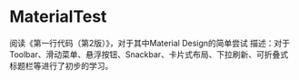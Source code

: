 # MaterialTest
阅读《第一行代码（第2版）》，对于其中Material Design的简单尝试
描述：对于Toolbar、滑动菜单、悬浮按钮、Snackbar、卡片式布局、下拉刷新、可折叠式标题栏等进行了初步的学习。
